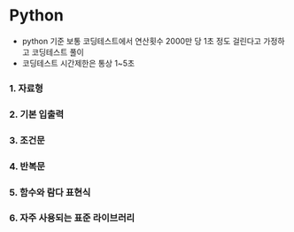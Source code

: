 # Python
- python 기준 보통 코딩테스트에서 연산횟수 2000만 당 1초 정도 걸린다고 가정하고 코딩테스트 풀이
- 코딩테스트 시간제한은 통상 1~5초

### 1. 자료형
### 2. 기본 입출력
### 3. 조건문
### 4. 반복문
### 5. 함수와 람다 표현식
### 6. 자주 사용되는 표준 라이브러리
